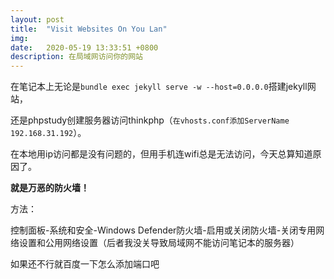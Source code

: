 ```yaml
---
layout: post
title:  "Visit Websites On You Lan"
img: 
date:   2020-05-19 13:33:51 +0800
description: 在局域网访问你的网站
---
```


在笔记本上无论是`bundle exec jekyll serve -w --host=0.0.0.0`搭建jekyll网站，

还是phpstudy创建服务器访问thinkphp（`在vhosts.conf添加ServerName 192.168.31.192`）。

在本地用ip访问都是没有问题的，但用手机连wifi总是无法访问，今天总算知道原因了。

<b>就是万恶的防火墙！</b>

方法：

控制面板-系统和安全-Windows Defender防火墙-启用或关闭防火墙-关闭专用网络设置和公用网络设置（后者我没关导致局域网不能访问笔记本的服务器）

如果还不行就百度一下怎么添加端口吧
